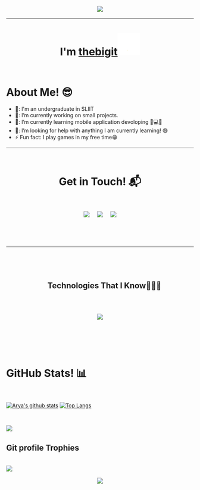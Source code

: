 
<p align="center">
  <img src="https://miro.medium.com/max/2048/1*OohqW5DGh9CQS4hLY5FXzA.png" height="230"/>
</p>
<hr>
<h1 align="center">I'm <a href="https://github.com/Aryagm">thebigit<a><img src="https://github.com/Kathryn-Jie/Kathryn-Jie/blob/main/wave.gif" width="60px"/></h1>
<Br>
<h1>About Me! 😎</h1>

- 🏫: I'm an undergraduate in SLIIT
- 🔭: I’m currently working on small projects.
- 🌱: I’m currently learning mobile application devoloping 🧠💻🤖
- 🤔: I’m looking for help with anything I am currently learning! 😅
- ⚡  Fun fact: I play games in my free time😁
  
<hr>
<Br>
<h1 align="center">Get in Touch! 📬</h1>
<Br>
<p align="center">
<a href="https://www.linkedin.com/in/thebigit" target="blank"><img align="center" src="https://img.shields.io/badge/thebigit-0077B5?style=for-the-badge&logo=linkedin&logoColor=white" /></a> &nbsp;&nbsp;&nbsp;  <a href="mailto:chamothebi@gmail.com" target="blank"><img align="center" src="https://img.shields.io/badge/chamothebi@gmail.com-D14836?style=for-the-badge&logo=gmail&logoColor=white" /></a>    &nbsp;&nbsp;&nbsp;       <a href="https://www.github.com/thebigit" target="blank"><img align="center" src="https://img.shields.io/badge/thebigit-100000?style=for-the-badge&logo=github&logoColor=white" /></a>
</p>
  
<Br>
<Br>

  
  
<Br>
<hr>
<br>
<br>
<div id="user-content-toc">
  <ul align="center">
    <summary><h2 style="display: inline-block">Technologies That I Know👨🏻‍💻</h2></summary>
  </ul>
</div>
<br>

<!--tech stack icons-->
<p align="center">
  <a href="https://skillicons.dev">
    <img src="https://skillicons.dev/icons?i=git,c,css,figma,kotlin,androidstudio,github,html,java,mongodb,mysql,vscode,&perline=12" />
  </a>
</p>
<br>
<br>
<Br>

<Br>
<h1>GitHub Stats! 📊</h1>
<Br>
  
[![Arya's github stats](https://github-readme-stats.vercel.app/api?username=thebigit&show_icons=true&theme=merko)](https://github.com/thebigit/github-readme-stats) [![Top Langs](https://github-readme-stats.vercel.app/api/top-langs/?username=thebigit&layout=compact&theme=merko)](https://github.com/Aryagm/github-readme-stats)

<br>
<p align="left"><img src="https://media.giphy.com/media/QaMcXSekUWx7aogAUr/giphy.gif" width="50" />&nbsp;<h2>Git profile Trophies</h2></p><br>
<img src="https://github-profile-trophy.vercel.app/?username=thebigit&theme=juicyfresh&no-bg=true" />
<!--profile visit count-->
<div align="center">
  
[![](https://visitcount.itsvg.in/api?id=thebigit&icon=3&color=6)](https://visitcount.itsvg.in)
  
</div>
 
